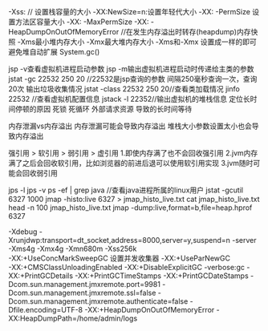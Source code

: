 -Xss: // 设置栈容量的大小
-XX:NewSize=n:设置年轻代大小
-XX: -PermSize 设置方法区容量大小 -XX: -MaxPermSize
-XX: -HeapDumpOnOutOfMemoryError //在发生内存溢出时转存(heapdump)内存快照
-Xms最小堆内存大小
-Xmx最大堆内存大小
-Xms和-Xmx 设置成一样的即可避免堆自动扩展
System.gc()

jsp -v查看虚拟机进程启动参数
jsp -m输出虚拟机进程启动时传递给主类的参数
jstat -gc 22532 250 20 //22532是jsp查询的参数 间隔250毫秒查询一次，查询20次
输出垃圾收集情况
jstat -class 22532 250 20//查看类加载情况
jinfo 22532 //查看虚拟机配置信息
jstack -l 22352//输出虚拟机的堆栈信息 定位长时间停顿的原因 死锁 死循环 外部请求资源
导致的长时间等待

内存泄漏vs内存溢出
内存泄漏可能会导致内存溢出
堆栈大小参数设置太小也会导致内存溢出

强引用 > 软引用 > 弱引用 > 虚引用
1.即使内存满了也不会回收强引用
2.jvm内存满了之后会回收软引用，比如浏览器的前进后退可以使用软引用实现
3.jvm随时可能会回收弱引用

jps -l
jps -v
ps -ef | grep java //查看java进程所属的linux用户
jstat -gcutil 6327 1000
jmap -histo:live 6327 > jmap_histo_live.txt
cat jmap_histo_live.txt
head -n 100 jmap_histo_live.txt
jmap -dump:live,format=b,file=heap.hprof 6327


-Xdebug -Xrunjdwp:transport=dt_socket,address=8000,server=y,suspend=n -server -Xms4g -Xmx4g 
-Xmn680m -Xss256k  
-XX:+UseConcMarkSweepGC  设置并发收集器
-XX:+UseParNewGC  
-XX:+CMSClassUnloadingEnabled 
-XX:+DisableExplicitGC 
-verbose:gc 
-XX:+PrintGCDetails 
-XX:+PrintGCTimeStamps 
-XX:+PrintGCDateStamps 
-Dcom.sun.management.jmxremote.port=9981 
-Dcom.sun.management.jmxremote.ssl=false 
-Dcom.sun.management.jmxremote.authenticate=false -Dfile.encoding=UTF-8 
-XX:+HeapDumpOnOutOfMemoryError -XX:HeapDumpPath=/home/admin/logs